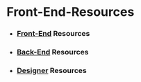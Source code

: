 # Front-End-Resources

- ### [Front-End](https://github.com/AliReza1083/Front-End-Resources/blob/main/Front-End/Front-End.md) Resources
- ### [Back-End](https://github.com/AliReza1083/Front-End-Resources/blob/main/Back-End/Back-End.md) Resources
- ### [Designer](https://github.com/AliReza1083/Front-End-Resources/blob/main/Designer/Designer.md) Resources
